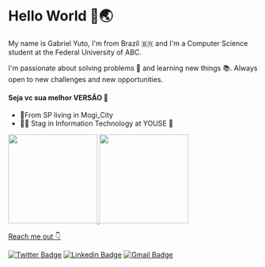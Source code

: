 # Hello World 🖖🌏
My name is Gabriel Yuto, I'm from Brazil 🇧🇷 and I'm a Computer Science student at the Federal University of ABC.

I'm passionate about solving problems 🧠 and learning new things 📚. Always open to new challenges and new opportunities.

#### **Seja vc sua melhor VERSÃO** 👊

- 📍From SP living in Mogi_City
- 👨‍💻 Stag in Information Technology  at YOUSE 💜

<div>
  <a href="https://github.com/rafaballerini">
  <img height="180em" src="https://github-readme-stats.vercel.app/api?username=gabrielyuto&show_icons=true&theme=merko&include_all_commits=true&count_private=true"/>
  <img height="180em" src="https://github-readme-stats.vercel.app/api/top-langs/?username=gabrielyuto&layout=compact&langs_count=7&theme=gruvbox"/>
</div>

Reach me out 👇

[![Twitter Badge](https://img.shields.io/badge/-@GabrielYuto1-6633cc?style=flat-square&labelColor=6633cc&logo=twitter&logoColor=white&link=https://twitter.com/GabrielYuto1)](https://twitter.com/GabrielYuto1) 
[![Linkedin Badge](https://img.shields.io/badge/-Gabriel%20Yuto-6633cc?style=flat-square&logo=Linkedin&logoColor=white&link=https://www.linkedin.com/in/gabriel-yuto/)](https://www.linkedin.com/in/gabriel-yuto/) 
[![Gmail Badge](https://img.shields.io/badge/-gabrielyuto2016@gmail.com-6633cc?style=flat-square&logo=Gmail&logoColor=white&link=gabrielyuto2016@gmail.com)](mailto:gabrielyuto2016@gmail.com)
